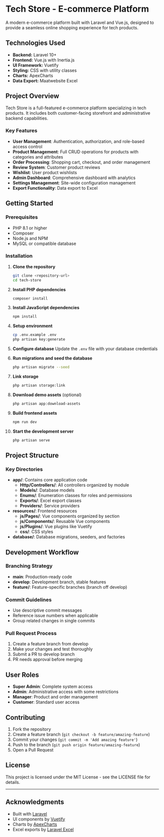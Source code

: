 # Tech Store - E-commerce Platform

A modern e-commerce platform built with Laravel and Vue.js, designed to provide a seamless online shopping experience for tech products.

## Technologies Used

- **Backend:** Laravel 10+
- **Frontend:** Vue.js with Inertia.js
- **UI Framework:** Vuetify
- **Styling:** CSS with utility classes
- **Charts:** ApexCharts
- **Data Export:** Maatwebsite Excel

## Project Overview

Tech Store is a full-featured e-commerce platform specializing in tech products. It includes both customer-facing storefront and administrative backend capabilities.

### Key Features

- **User Management**: Authentication, authorization, and role-based access control
- **Product Management**: Full CRUD operations for products with categories and attributes
- **Order Processing**: Shopping cart, checkout, and order management
- **Review System**: Customer product reviews
- **Wishlist**: User product wishlists
- **Admin Dashboard**: Comprehensive dashboard with analytics
- **Settings Management**: Site-wide configuration management
- **Export Functionality**: Data export to Excel

## Getting Started

### Prerequisites

- PHP 8.1 or higher
- Composer
- Node.js and NPM
- MySQL or compatible database

### Installation

1. **Clone the repository**
   ```bash
   git clone <repository-url>
   cd tech-store
   ```

2. **Install PHP dependencies**
   ```bash
   composer install
   ```

3. **Install JavaScript dependencies**
   ```bash
   npm install
   ```

4. **Setup environment**
   ```bash
   cp .env.example .env
   php artisan key:generate
   ```

5. **Configure database**
   Update the `.env` file with your database credentials

6. **Run migrations and seed the database**
   ```bash
   php artisan migrate --seed
   ```

7. **Link storage**
   ```bash
   php artisan storage:link
   ```

8. **Download demo assets** (optional)
   ```bash
   php artisan app:download-assets
   ```

9. **Build frontend assets**
   ```bash
   npm run dev
   ```

10. **Start the development server**
    ```bash
    php artisan serve
    ```

## Project Structure

### Key Directories

- **app/**: Contains core application code
  - **Http/Controllers/**: All controllers organized by module
  - **Models/**: Database models
  - **Enums/**: Enumeration classes for roles and permissions
  - **Exports/**: Excel export classes
  - **Providers/**: Service providers
- **resources/**: Frontend resources
  - **js/Pages/**: Vue components organized by section
  - **js/Components/**: Reusable Vue components
  - **js/Plugins/**: Vue plugins like Vuetify
  - **css/**: CSS styles
- **database/**: Database migrations, seeders, and factories

## Development Workflow

### Branching Strategy

- **main**: Production-ready code
- **develop**: Development branch, stable features
- **feature/**: Feature-specific branches (branch off develop)

### Commit Guidelines

- Use descriptive commit messages
- Reference issue numbers when applicable
- Group related changes in single commits

### Pull Request Process

1. Create a feature branch from develop
2. Make your changes and test thoroughly
3. Submit a PR to develop branch
4. PR needs approval before merging

## User Roles

- **Super Admin**: Complete system access
- **Admin**: Administrative access with some restrictions
- **Manager**: Product and order management
- **Customer**: Standard user access


## Contributing

1. Fork the repository
2. Create a feature branch (`git checkout -b feature/amazing-feature`)
3. Commit your changes (`git commit -m 'Add amazing feature'`)
4. Push to the branch (`git push origin feature/amazing-feature`)
5. Open a Pull Request

## License

This project is licensed under the MIT License - see the LICENSE file for details.

---

## Acknowledgments

- Built with [Laravel](https://laravel.com/)
- UI components by [Vuetify](https://vuetifyjs.com/)
- Charts by [ApexCharts](https://apexcharts.com/)
- Excel exports by [Laravel Excel](https://laravel-excel.com/)
